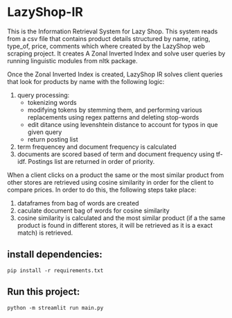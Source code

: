 # LazyShop-IR
This is the Information Retrieval System for Lazy Shop. This system reads from a csv file that contains product details
structured by name, rating, type_of, price, comments which where created by the LazyShop web scraping project. It creates
A Zonal Inverted Index and solve user queries by running linguistic modules from nltk package.

Once the Zonal Inverted Index is created, LazyShop IR solves client queries that look for products by name with the following logic:
1. query processing:
    * tokenizing words
    * modifying tokens by stemming them, and performing various replacements using regex patterns and deleting stop-words
    * edit ditance using levenshtein distance to account for typos in que given query
    * return posting list
2. term frequencey and document frequency is calculated
3. documents are scored based of term and document frequency using tf-idf. Postings list are returned in order of priority.

When a client clicks on a product the same or the most similar product from other stores are retrieved using cosine similarity in order for the client to compare prices. In order to do this, the following steps take place:
1. dataframes from bag of words are created
2. caculate document bag of words for cosine similarity
3. cosine similarity is calculated and the most similar product (if a the same product is found in different stores, it will be retrieved as it is a exact match) is retrieved.

## install dependencies:
```
pip install -r requirements.txt
```

## Run this project:
```
python -m streamlit run main.py
```
